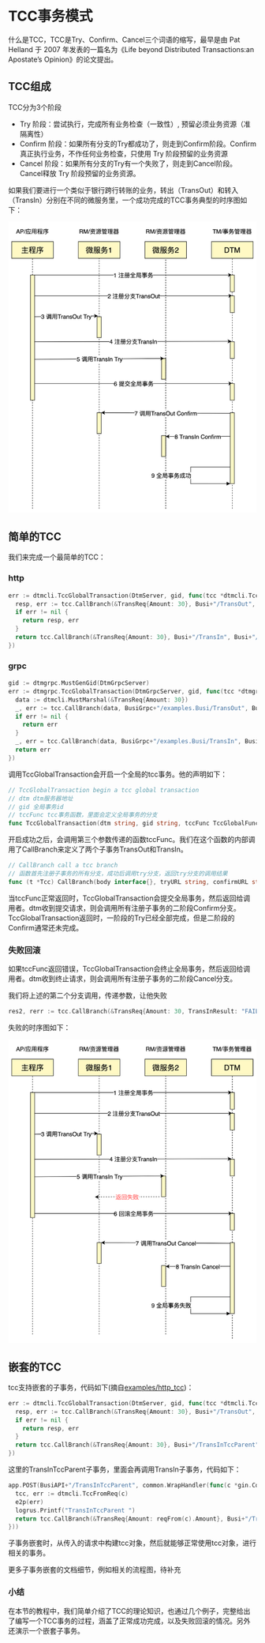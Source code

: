 # TCC事务模式
什么是TCC，TCC是Try、Confirm、Cancel三个词语的缩写，最早是由 Pat Helland 于 2007 年发表的一篇名为《Life beyond Distributed Transactions:an Apostate’s Opinion》的论文提出。

## TCC组成
TCC分为3个阶段

- Try 阶段：尝试执行，完成所有业务检查（一致性）, 预留必须业务资源（准隔离性）
- Confirm 阶段：如果所有分支的Try都成功了，则走到Confirm阶段。Confirm真正执行业务，不作任何业务检查，只使用 Try 阶段预留的业务资源
- Cancel 阶段：如果所有分支的Try有一个失败了，则走到Cancel阶段。Cancel释放 Try 阶段预留的业务资源。

如果我们要进行一个类似于银行跨行转账的业务，转出（TransOut）和转入（TransIn）分别在不同的微服务里，一个成功完成的TCC事务典型的时序图如下：

![tcc_normal](../imgs/tcc_normal.jpg)

## 简单的TCC

我们来完成一个最简单的TCC：

### http
``` go
err := dtmcli.TccGlobalTransaction(DtmServer, gid, func(tcc *dtmcli.Tcc) (*resty.Response, error) {
  resp, err := tcc.CallBranch(&TransReq{Amount: 30}, Busi+"/TransOut", Busi+"/TransOutConfirm", Busi+"/TransOutRevert")
  if err != nil {
    return resp, err
  }
  return tcc.CallBranch(&TransReq{Amount: 30}, Busi+"/TransIn", Busi+"/TransInConfirm", Busi+"/TransInRevert")
})
```

### grpc
``` go
gid := dtmgrpc.MustGenGid(DtmGrpcServer)
err := dtmgrpc.TccGlobalTransaction(DtmGrpcServer, gid, func(tcc *dtmgrpc.TccGrpc) error {
  data := dtmcli.MustMarshal(&TransReq{Amount: 30})
  _, err := tcc.CallBranch(data, BusiGrpc+"/examples.Busi/TransOut", BusiGrpc+"/examples.Busi/TransOutConfirm", BusiGrpc+"/examples.Busi/TransOutRevert")
  if err != nil {
    return err
  }
  _, err = tcc.CallBranch(data, BusiGrpc+"/examples.Busi/TransIn", BusiGrpc+"/examples.Busi/TransInConfirm", BusiGrpc+"/examples.Busi/TransInRevert")
  return err
})
```

调用TccGlobalTransaction会开启一个全局的tcc事务。他的声明如下：

``` go
// TccGlobalTransaction begin a tcc global transaction
// dtm dtm服务器地址
// gid 全局事务id
// tccFunc tcc事务函数，里面会定义全局事务的分支
func TccGlobalTransaction(dtm string, gid string, tccFunc TccGlobalFunc) error
```

开启成功之后，会调用第三个参数传递的函数tccFunc。我们在这个函数的内部调用了CallBranch来定义了两个子事务TransOut和TransIn。

``` go
// CallBranch call a tcc branch
// 函数首先注册子事务的所有分支，成功后调用try分支，返回try分支的调用结果
func (t *Tcc) CallBranch(body interface{}, tryURL string, confirmURL string, cancelURL string) (*resty.Response, error)
```

当tccFunc正常返回时，TccGlobalTransaction会提交全局事务，然后返回给调用者。dtm收到提交请求，则会调用所有注册子事务的二阶段Confirm分支。TccGlobalTransaction返回时，一阶段的Try已经全部完成，但是二阶段的Confirm通常还未完成。

### 失败回滚

如果tccFunc返回错误，TccGlobalTransaction会终止全局事务，然后返回给调用者。dtm收到终止请求，则会调用所有注册子事务的二阶段Cancel分支。

我们将上述的第二个分支调用，传递参数，让他失败

``` go
res2, rerr := tcc.CallBranch(&TransReq{Amount: 30, TransInResult: "FAILURE"}, Busi+"/TransIn", Busi+"/TransInConfirm", Busi+"/TransInRevert")
```

失败的时序图如下：

![tcc_rollback](../imgs/tcc_rollback.jpg)

## 嵌套的TCC

tcc支持嵌套的子事务，代码如下(摘自[examples/http_tcc](https://github.com/yedf/dtm/blob/main/examples/http_tcc.go))：

``` go
err := dtmcli.TccGlobalTransaction(DtmServer, gid, func(tcc *dtmcli.Tcc) (*resty.Response, error) {
  resp, err := tcc.CallBranch(&TransReq{Amount: 30}, Busi+"/TransOut", Busi+"/TransOutConfirm", Busi+"/TransOutRevert")
  if err != nil {
    return resp, err
  }
  return tcc.CallBranch(&TransReq{Amount: 30}, Busi+"/TransInTccParent", Busi+"/TransInConfirm", Busi+"/TransInRevert")
})
```

这里的TransInTccParent子事务，里面会再调用TransIn子事务，代码如下：

``` go
app.POST(BusiAPI+"/TransInTccParent", common.WrapHandler(func(c *gin.Context) (interface{}, error) {
  tcc, err := dtmcli.TccFromReq(c)
  e2p(err)
  logrus.Printf("TransInTccParent ")
  return tcc.CallBranch(&TransReq{Amount: reqFrom(c).Amount}, Busi+"/TransIn", Busi+"/TransInConfirm", Busi+"/TransInRevert")
}))
```

子事务嵌套时，从传入的请求中构建tcc对象，然后就能够正常使用tcc对象，进行相关的事务。

更多子事务嵌套的文档细节，例如相关的流程图，待补充

### 小结

在本节的教程中，我们简单介绍了TCC的理论知识，也通过几个例子，完整给出了编写一个TCC事务的过程，涵盖了正常成功完成，以及失败回滚的情况。另外还演示一个嵌套子事务。
